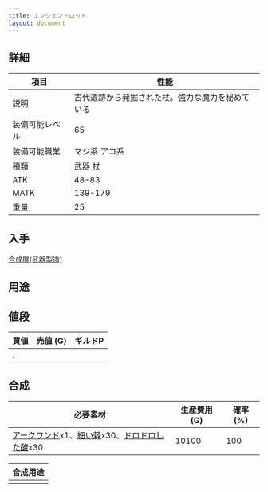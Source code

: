 ```yaml
---
title: エンシェントロッド
layout: document
---
```

## 詳細


|項目|性能|
|---|---|
|説明|古代遺跡から発掘された杖。強力な魔力を秘めている|
|装備可能レベル|65|
|装備可能職業|マジ系 アコ系|
|種類|[武器 杖](武器(杖))|
|ATK|48-83|
|MATK|139-179|
|重量|25|

## 入手

[合成屋(武器製造)](合成屋(武器製造))

## 用途


## 値段


|買値|売値 (G)|ギルドP|
|---|---|---|
|.|||

## 合成


|必要素材|生産費用 (G)|確率 (%)|
|---|---|---|
|[アークワンド](アークワンド)x1、[細い棘](細い棘)x30、[ドロドロした酸](ドロドロした酸)x30|10100|100|


|合成用途|
|---|
||